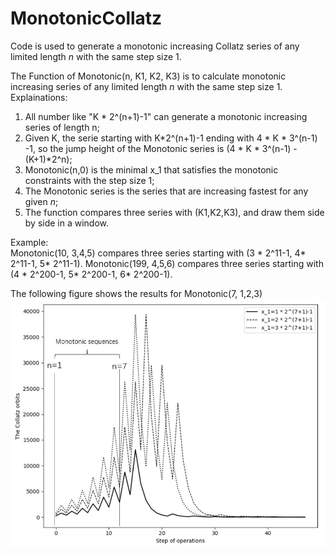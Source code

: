 # MonotonicCollatz
Code  is used to generate a monotonic increasing Collatz series of any limited length $n$ with the same step size 1.

The Function of Monotonic(n, K1, K2, K3) is to calculate monotonic increasing series of any limited length $n$ with the same step size 1.
   Explainations:         
   1) All number like "K * 2^(n+1)-1" can generate a monotonic increasing series of length n;
   2) Given K, the serie starting with  K*2^(n+1)-1 ending with 4 * K * 3^(n-1) -1, so 
      the jump height of the  Monotonic series is  (4 * K * 3^(n-1) -(K+1)*2^n);
   3) Monotonic(n,0) is the minimal x_1 that satisfies the monotonic constraints with the step size 1;
   4) The Monotonic series is the series that are increasing fastest for any given $n$;
   5) The function compares three series with (K1,K2,K3), and draw them side by side in a window.
      
   Example:  
      Monotonic(10,  3,4,5) compares three series starting with (3 * 2^11-1, 4* 2^11-1, 5* 2^11-1).
      Monotonic(199, 4,5,6) compares three series starting with (4 * 2^200-1, 5* 2^200-1, 6* 2^200-1).
      
  The following figure shows the results for Monotonic(7, 1,2,3)    
 ![image](https://github.com/lilj999/MonotonicCollatz/blob/master/sim_incr.jpg)
